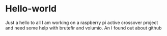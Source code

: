 # Hello-world
Just a hello to all
I am working on a raspberry pi active crossover project and need some help with brutefir and volumio. An I found out about github
